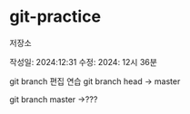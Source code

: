 # git-practice
저장소

작성일: 2024:12:31
수정: 2024: 12시 36분

git branch 편집 연습
git branch head -> master

git branch master ->???